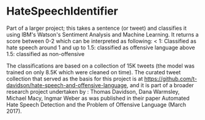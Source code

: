 # HateSpeechIdentifier
Part of a larger project; this takes a sentence (or tweet) and classifies it using IBM's Watson's Sentiment Analysis and Machine Learning. It returns a score between 0-2 which can be interpreted as following:
  < 1: Classified as hate speech
  around 1 and up to 1.5: classified as offensive language
  above 1.5: classified as non-offensive
  
  The classifications are based on a collection of 15K tweets (the model was trained on only 8.5K which were cleaned on time). The curated tweet collection that served as the basis for this project is at https://github.com/t-davidson/hate-speech-and-offensive-language, and it is part of a broader research project undertaken by : Thomas Davidson, Dana Warmsley, Michael Macy, Ingmar Weber as was published in their paper Automated Hate Speech Detection and the Problem of Offensive Language (March 2017). 

